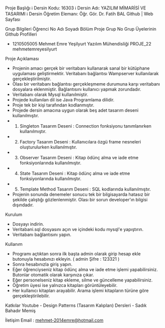 Proje Başlığı
ℹ️ Dersin Kodu: 16303
ℹ️ Dersin Adı: YAZILIM MİMARİSİ VE TASARIMI
ℹ️ Dersin Öğretim Elemanı: Öğr. Gör. Dr. Fatih BAL Github | Web Sayfası

Grup Bilgileri
Öğrenci No	Adı Soyadı	Bölüm	Proje Grup No	Grup Üyelerinin Github Profilleri
- 1210505005	Mehmet Emre Yeşilyurt	Yazılım Mühendisliği	PROJE_22	mehmetemreyesilyurt

Proje Açıklaması
- Projenin amacı gerçek bir veritabanı kullanarak sanal bir kütüphane uygulaması geliştirmektir. Veritabanı bağlantısı Wampserver kullanılarak gerçekleştirilmiştir.
- Olası bir veritabanı bağlantısı gerçekleşmeme durumuna karşı veritabanı dosyalara eklenmiştir. Bağlantısını kullanıcı yapmak zorundadır.
- Veritabanı olarak Mysql kullanılmiştir.
- Projede kullanılan dil ise Java Programlama dilidir.
- Proje tek bir kişi tarafından kodlanmıştır.
- Projede dersin amacına uygun olarak beş adet tasarım deseni kullanılmıştır.
- 1) Singleton Tasarım Deseni : Connection fonksiyonu tanımlanırken kullanılmıştır.
- 2) Factory Tasarım Deseni : Kullanıcılara özgü frame nesneleri oluşturulurken kullanılmıştır.
- 3) Observer Tasarım Deseni : Kitap ödünç alma ve iade etme fonksiyonlarında kullanılmıştır.
- 4) State Tasarım Deseni : Kitap ödünç alma ve iade etme fonksiyonlarında kullanılmıştır.
- 5) Template Method Tasarım Deseni : SQL kodlarında kullanılmıştır.
- Projenin sonunda denemeler sonucu tek bir bilgisayarda hatasız bir şekilde çalıştığı gözlenlenmiştir. Olası bir sorun developer'ın bilgisi dışındadır.
  
Kurulum
- Dosyayı indirin.
- Veritabani.sql dosyasını açın ve içindeki kodu mysql'e yapıştırın.
- Veritabanı bağlantısını yapın.

Kullanım
- Programı açtıktan sonra ilk başta admin olarak girip hesap ekle butonuyla hesabınızı ekleyin. ( admin Şifre : 123321 )
- Sonra hesabınızla giriş yapın.
- Eğer öğrenciyseniz kitap ödünç alma ve iade etme işlemi yapabilirsiniz. Butonlar otomatik olarak karşınıza çıkar.
- Eğer personelseniz kitap ekleme, silme ve güncelleme yapabilirsiniz.
- Öğretim üyesi ise yalnızca kitapları görüntüleyebilir.
- Her kullanıcı kitapları arayabilir. Arama işlemi kitapların türüne göre gerçekleştirilebilir. 

Katkılar
Youtube - Design Patterns (Tasarım Kalıpları) Dersleri - Sadık Bahadır Memiş

İletişim
Email : mehmet-2014emre@hotmail.com
